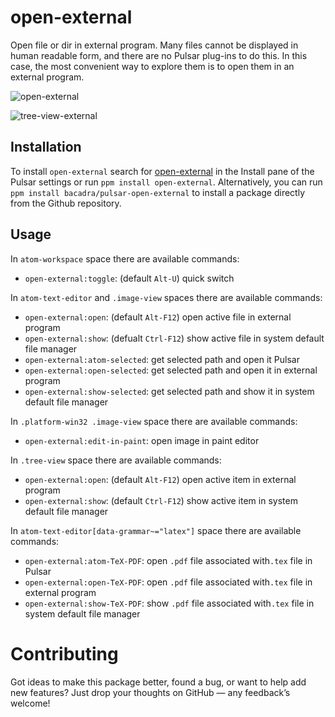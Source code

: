 # open-external

Open file or dir in external program. Many files cannot be displayed in human readable form, and there are no Pulsar plug-ins to do this. In this case, the most convenient way to explore them is to open them in an external program.

![open-external](https://github.com/bacadra/pulsar-open-external/raw/master/assets/nots.png)

![tree-view-external](https://github.com/bacadra/pulsar-open-external/raw/master/assets/menu.png)

## Installation

To install `open-external` search for [open-external](https://web.pulsar-edit.dev/packages/open-external) in the Install pane of the Pulsar settings or run `ppm install open-external`. Alternatively, you can run `ppm install bacadra/pulsar-open-external` to install a package directly from the Github repository.

## Usage

In `atom-workspace` space there are available commands:

- `open-external:toggle`: (default `Alt-U`) quick switch

In `atom-text-editor` and `.image-view` spaces there are available commands:

- `open-external:open`: (default `Alt-F12`) open active file in external program
- `open-external:show`: (defualt `Ctrl-F12`) show active file in system default file manager
- `open-external:atom-selected`: get selected path and open it Pulsar
- `open-external:open-selected`: get selected path and open it in external program
- `open-external:show-selected`: get selected path and show it in system default file manager

In `.platform-win32 .image-view` space there are available commands:

- `open-external:edit-in-paint`: open image in paint editor

In `.tree-view` space there are available commands:

- `open-external:open`: (default `Alt-F12`) open active item in external program
- `open-external:show`: (default `Ctrl-F12`) show active item in system default file manager

In `atom-text-editor[data-grammar~="latex"]` space there are available commands:

- `open-external:atom-TeX-PDF`: open `.pdf` file associated with`.tex` file in Pulsar
- `open-external:open-TeX-PDF`: open `.pdf` file associated with`.tex` file in external program
- `open-external:show-TeX-PDF`: show `.pdf` file associated with`.tex` file in system default file manager

# Contributing

Got ideas to make this package better, found a bug, or want to help add new features? Just drop your thoughts on GitHub — any feedback’s welcome!

